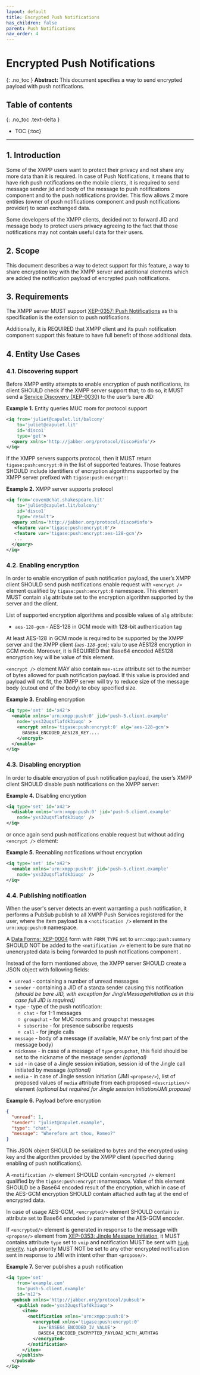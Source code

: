 ```yaml
---
layout: default
title: Encrypted Push Notifications
has_children: false
parent: Push Notifications
nav_order: 4
---
```


# Encrypted Push Notifications
{: .no_toc }
**Abstract:** This document specifies a way to send encrypted payload with push notifications.

## Table of contents
{: .no_toc .text-delta }

- TOC
{:toc}
---

## 1. Introduction
Some of the XMPP users want to protect their privacy and not share any more data than it is required. In case of Push Notifications, it means that to have rich push notifications on the mobile clients, it is required to send message sender jid and body of the message to push notifications component and to the push notifications provider. This flow allows 2 more entities (owner of push notifications component and push notifications provider) to scan exchanged data.

Some developers of the XMPP clients, decided not to forward JID and message body to protect users privacy agreeing to the fact that those notifications may not contain useful data for their users.

## 2. Scope
This document describes a way to detect support for this feature, a way to share encryption key with the XMPP server and additional elements which are added the notification payload of encrypted push notifications.

## 3. Requirements
The XMPP server MUST support [XEP-0357: Push Notifications](https://xmpp.org/extensions/xep-0357.html) as this specification is the extension to push notifications.

Additionally, it is REQUIRED that XMPP client and its push notification component support this feature to have full benefit of those additional data.

## 4. Entity Use Cases
### 4.1. Discovering support
Before XMPP entity attempts to enable encryption of push notifications, its client SHOULD check if the XMPP server support that; to do so, it MUST send a [Service Discovery (XEP-0030)](https://xmpp.org/extensions/xep-0030.html) to the user’s bare JID:

**Example 1.** Entity queries MUC room for protocol support
````xml
<iq from='juliet@capulet.lit/balcony'
    to='juliet@capulet.lit'
    id='disco1'
    type='get'>
  <query xmlns='http://jabber.org/protocol/disco#info'/>
</iq>
````

If the XMPP servers supports protocol, then it MUST return `tigase:push:encrypt:0` in the list of supported features. Those features SHOULD include identifiers of encryption algorithms supported by the XMPP server prefixed with `tigase:push:encrypt:`:

**Example 2.** XMPP server supports protocol
````xml
<iq from='coven@chat.shakespeare.lit'
    to='juliet@capulet.lit/balcony'
    id='disco1'
    type='result'>
  <query xmlns='http://jabber.org/protocol/disco#info'>
   <feature var='tigase:push:encrypt:0'/>
   <feature var='tigase:push:encrypt:aes-128-gcm'/>
   ...
  </query>
</iq>
````

### 4.2. Enabling encryption
In order to enable encryption of push notification payload, the user’s XMPP client SHOULD send push notifications enable request with `<encrypt />` element qualified by `tigase:push:encrypt:0` namespace. This element MUST contain `alg` attribute set to the encryption algorithm supported by the server and the client.

List of supported encryption algorithms and possible values of `alg` attribute:
* `aes-128-gcm` - AES-128 in GCM mode with 128-bit authentication tag

At least AES-128 in GCM mode is required to be supported by the XMPP server and the XMPP client _(`aes-128-gcm`)_; valu to use AES128 encryption in GCM mode.  Moreover, it is REQUIRED that Base64 encoded AES128 encryption key will be value of this element.

`<encrypt />` element MAY also contain `max-size` attribute set to the number of bytes allowed for push notification payload. If this value is provided and payload will not fit, the XMPP server will try to reduce size of the message body (cutout end of the body) to obey specified size.

**Example 3.** Enabling encryption
````xml
<iq type='set' id='x42'>
  <enable xmlns='urn:xmpp:push:0' jid='push-5.client.example'
    node='yxs32uqsflafdk3iuqo' >
    <encrypt xmlns='tigase:push:encrypt:0' alg='aes-128-gcm'>
      BASE64_ENCODED_AES128_KEY....
    </encrypt>
  </enable>
</iq>
````

### 4.3. Disabling encryption
In order to disable encryption of push notification payload, the user’s XMPP client SHOULD disable push notifications on the XMPP server:

**Example 4.** Disabling encryption
````xml
<iq type='set' id='x42'>
  <disable xmlns='urn:xmpp:push:0' jid='push-5.client.example'
    node='yxs32uqsflafdk3iuqo' />
</iq>
````

or once again send push notifications enable request but without adding `<encrypt />` element:

**Example 5.** Reenabling notifications without encryption
````xml
<iq type='set' id='x42'>
  <enable xmlns='urn:xmpp:push:0' jid='push-5.client.example'
    node='yxs32uqsflafdk3iuqo' />
</iq>
````

### 4.4. Publishing notification
When the user's server detects an event warranting a push notification, it performs a PubSub publish to all XMPP Push Services registered for the user, where the item payload is a `<notification />` element in the `urn:xmpp:push:0` namespace.

A [Data Forms: XEP-0004](https://xmpp.org/extensions/xep-0004.html) form with `FORM_TYPE` set to `urn:xmpp:push:summary` SHOULD NOT be added to the `<notification />` element to be sure that no unencrypted data is being forwarded to push notifications component .

Instead of the form mentioned above, the XMPP server SHOULD create a JSON object with following fields:
* `unread` - containing a number of unread messages
* `sender` - containing a JID of a stanza sender causing this notification _(should be bare JID, with exception for JingleMessageInitiation as in this case full JID is required)_
* `type` - type of the push notification:
	* `chat` - for 1-1 messages
	* `groupchat` - for MUC rooms and groupchat messages
	* `subscribe` - for presence subscribe requests
	* `call` - for jingle calls
* `message` - body of a message (if available, MAY be only first part of the message body)
* `nickname` - in case of a message of `type` `groupchat`, this field should be set to the nickname of the message sender _(optional)_
* `sid` - in case of a Jingle session initiation, session id of the Jingle call initiated by message _(optional)_
* `media` - in case of Jingle session initiation (JMI `<propose/>`), list of proposed values of `media` attribute from each proposed `<description/>` element _(optional but required for Jingle session initiation/JMI propose)_

**Example 6.** Payload before encryption
````json
{
  "unread": 1,
  "sender": "juliet@capulet.example",
  "type": "chat",
  "message": "Wherefore art thou, Romeo?"
}
````

This JSON object SHOULD be serialized to bytes and the encrypted using key and the algorithm provided by the XMPP client (specified during enabling of  push notifications).

A `<notification />` element SHOULD contain `<encrypted />` element qualified by the `tigase:push:encrypt:0`namespace. Value of this element SHOULD be a Base64 encoded result of the encryption, which in case of the AES-GCM encryption SHOULD contain attached auth tag at the end of encrypted data.

In case of usage AES-GCM,  `<encrypted/>` element SHOULD contain `iv` attribute set to Base64 encoded `iv` parameter of the AES-GCM encoder.

If `<encrypted/>` element is generated in response to the message with `<propose/>` element from [XEP-0353: Jingle Message Initiation](https://xmpp.org/extensions/xep-0353.html#intent), it MUST contains attribute `type` set to `voip` and notification MUST be sent with [`high` priority](https://xeps.tigase.net//docs/push-notifications/priority/). `high` priority MUST NOT be set to any other encrypted notification sent in response to JMI with intent other than `<propose/>`. 

**Example 7.** Server publishes a push notification
````xml
<iq type='set'
    from='example.com'
    to='push-5.client.example'
    id='n12'>
  <pubsub xmlns='http://jabber.org/protocol/pubsub'>
    <publish node='yxs32uqsflafdk3iuqo'>
      <item>
        <notification xmlns='urn:xmpp:push:0'>
          <encrypted xmlns='tigase:push:encrypt:0'
            iv='BASE64_ENCODED_IV_VALUE'>
            BASE64_ENCODED_ENCRYPTED_PAYLOAD_WITH_AUTHTAG
          </encrypted>
        </notification>
      </item>
    </publish>
  </pubsub>
</iq>
````
